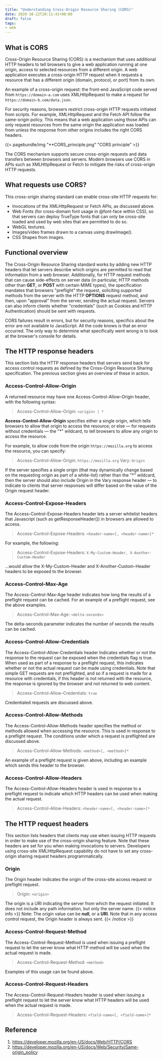 ```yaml
---
title: "Understanding Cross-Origin Resource Sharing (CORS)"
date: 2020-10-22T20:11:41+08:00
draft: false
tags:
- web
---
```


## What is CORS
Cross-Origin Resource Sharing (CORS) is a mechanism that uses additional HTTP headers to tell browsers to give a web application running at one origin, access to selected resources from a different origin. A web application executes a cross-origin HTTP request when it requests a resource that has a different origin (domain, protocol, or port) from its own.

An example of a cross-origin request: the front-end JavaScript code served from `https://domain-a.com` uses XMLHttpRequest to make a request for `https://domain-b.com/data.json`.

For security reasons, browsers restrict cross-origin HTTP requests initiated from scripts. For example, XMLHttpRequest and the Fetch API follow the same-origin policy. This means that a web application using those APIs can only request resources from the same origin the application was loaded from unless the response from other origins includes the right CORS headers.

{{< pagebundle/img "**CORS_principle.png" "CORS principle" >}}

The CORS mechanism supports secure cross-origin requests and data transfers between browsers and servers. Modern browsers use CORS in APIs such as XMLHttpRequest or Fetch to mitigate the risks of cross-origin HTTP requests.

## What requests use CORS?
This cross-origin sharing standard can enable cross-site HTTP requests for:

* Invocations of the XMLHttpRequest or Fetch APIs, as discussed above.
* Web Fonts (for cross-domain font usage in @font-face within CSS), so that servers can deploy TrueType fonts that can only be cross-site loaded and used by web sites that are permitted to do so.
* WebGL textures.
* Images/video frames drawn to a canvas using drawImage().
* CSS Shapes from images.

## Functional overview
The Cross-Origin Resource Sharing standard works by adding new HTTP headers that let servers describe which origins are permitted to read that information from a web browser. Additionally, for HTTP request methods that can cause side-effects on server data (in particular, HTTP methods other than **GET**, or **POST** with certain MIME types), the specification mandates that browsers "preflight" the request, soliciting supported methods from the server with the HTTP **OPTIONS** request method, and then, upon "approval" from the server, sending the actual request. Servers can also inform clients whether "credentials" (such as Cookies and HTTP Authentication) should be sent with requests.

CORS failures result in errors, but for security reasons, specifics about the error are not available to JavaScript. All the code knows is that an error occurred. The only way to determine what specifically went wrong is to look at the browser's console for details.

## The HTTP response headers
This section lists the HTTP response headers that servers send back for access control requests as defined by the Cross-Origin Resource Sharing specification. The previous section gives an overview of these in action.

### Access-Control-Allow-Origin
A returned resource may have one Access-Control-Allow-Origin header, with the following syntax:
> Access-Control-Allow-Origin: `<origin> | *`

**Access-Control-Allow-Origin** specifies either a single origin, which tells browsers to allow that origin to access the resource; or else — for requests without credentials — the "*" wildcard, to tell browsers to allow any origin to access the resource.

For example, to allow code from the origin `https://mozilla.org` to access the resource, you can specify:

> Access-Control-Allow-Origin: `https://mozilla.org`
> Vary: `Origin`

If the server specifies a single origin (that may dynamically change based on the requesting origin as part of a white-list) rather than the "*" wildcard, then the server should also include Origin in the Vary response header — to indicate to clients that server responses will differ based on the value of the Origin request header.

### Access-Control-Expose-Headers
The Access-Control-Expose-Headers header lets a server whitelist headers that Javascript (such as getResponseHeader()) in browsers are allowed to access.

> Access-Control-Expose-Headers: `<header-name>[, <header-name>]*`

For example, the following:

> Access-Control-Expose-Headers: `X-My-Custom-Header, X-Another-Custom-Header`

…would allow the X-My-Custom-Header and X-Another-Custom-Header headers to be exposed to the browser.

### Access-Control-Max-Age
The Access-Control-Max-Age header indicates how long the results of a preflight request can be cached. For an example of a preflight request, see the above examples.

> Access-Control-Max-Age: `<delta-seconds>`

The delta-seconds parameter indicates the number of seconds the results can be cached.

### Access-Control-Allow-Credentials
The Access-Control-Allow-Credentials header Indicates whether or not the response to the request can be exposed when the credentials flag is true. When used as part of a response to a preflight request, this indicates whether or not the actual request can be made using credentials. Note that simple GET requests are not preflighted, and so if a request is made for a resource with credentials, if this header is not returned with the resource, the response is ignored by the browser and not returned to web content.

> Access-Control-Allow-Credentials: `true`

Credentialed requests are discussed above.

### Access-Control-Allow-Methods
The Access-Control-Allow-Methods header specifies the method or methods allowed when accessing the resource. This is used in response to a preflight request. The conditions under which a request is preflighted are discussed above.

> Access-Control-Allow-Methods: `<method>[, <method>]*`

An example of a preflight request is given above, including an example which sends this header to the browser.

### Access-Control-Allow-Headers
The Access-Control-Allow-Headers header is used in response to a preflight request to indicate which HTTP headers can be used when making the actual request.

> Access-Control-Allow-Headers: `<header-name>[, <header-name>]*`

## The HTTP request headers
This section lists headers that clients may use when issuing HTTP requests in order to make use of the cross-origin sharing feature. Note that these headers are set for you when making invocations to servers. Developers using cross-site XMLHttpRequest capability do not have to set any cross-origin sharing request headers programmatically.

### Origin
The Origin header indicates the origin of the cross-site access request or preflight request.

> Origin: `<origin>`

The origin is a URI indicating the server from which the request initiated. It does not include any path information, but only the server name.
{{< notice info >}}
Note: The origin value can be **null**, or a **URI**.
Note that in any access control request, the Origin header is always sent.
{{< /notice >}}

### Access-Control-Request-Method
The Access-Control-Request-Method is used when issuing a preflight request to let the server know what HTTP method will be used when the actual request is made.

> Access-Control-Request-Method: `<method>`

Examples of this usage can be found above.

### Access-Control-Request-Headers
The Access-Control-Request-Headers header is used when issuing a preflight request to let the server know what HTTP headers will be used when the actual request is made.

> Access-Control-Request-Headers: `<field-name>[, <field-name>]*`


## Reference
1. https://developer.mozilla.org/en-US/docs/Web/HTTP/CORS
2. https://developer.mozilla.org/en-US/docs/Web/Security/Same-origin_policy